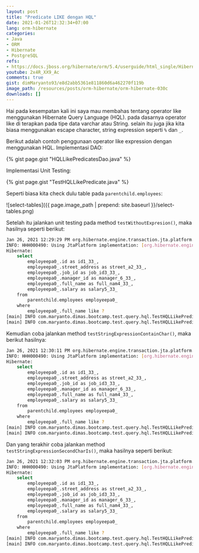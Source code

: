 ```yaml
---
layout: post
title: "Predicate LIKE dengan HQL"
date: 2021-01-26T12:32:34+07:00
lang: orm-hibernate
categories:
- Java
- ORM
- Hibernate
- PostgreSQL
refs: 
- https://docs.jboss.org/hibernate/orm/5.4/userguide/html_single/Hibernate_User_Guide.html#hql-like-predicate
youtube: 2x4R_XX9_Ac
comments: true
gist: dimMaryanto93/e8d2abb5361e811860d6a462270f119b
image_path: /resources/posts/orm-hibernate/orm-hibernate-030c
downloads: []
---
```


Hai pada kesempatan kali ini saya mau membahas tentang operator like menggunakan Hibernate Query Language (HQL). pada dasarnya operator like di terapkan pada tipe data varchar atau String. selain itu juga jika kita biasa menggunakan escape character, string expression seperti `%` dan `_`.

Berikut adalah contoh penggunaan operator like expression dengan menggunakan HQL. Implementasi DAO:

{% gist page.gist "HQLLikePredicatesDao.java" %}

Implementasi Unit Testing: 

{% gist page.gist "TestHQLLikePredicate.java" %}

Seperti biasa kita check dulu table pada `parentchild.employees`:

![select-tables]({{ page.image_path | prepend: site.baseurl }}/select-tables.png)

Setelah itu jalankan unit testing pada method `testWithoutExpresion()`, maka hasilnya seperti berikut:

```bash
Jan 26, 2021 12:29:29 PM org.hibernate.engine.transaction.jta.platform.internal.JtaPlatformInitiator initiateService
INFO: HHH000490: Using JtaPlatform implementation: [org.hibernate.engine.transaction.jta.platform.internal.NoJtaPlatform]
Hibernate: 
    select
        employeepa0_.id as id1_33_,
        employeepa0_.street_address as street_a2_33_,
        employeepa0_.job_id as job_id3_33_,
        employeepa0_.manager_id as manager_6_33_,
        employeepa0_.full_name as full_nam4_33_,
        employeepa0_.salary as salary5_33_ 
    from
        parentchild.employees employeepa0_ 
    where
        employeepa0_.full_name like ?
[main] INFO com.maryanto.dimas.bootcamp.test.query.hql.TestHQLLikePredicate - data: [EmployeeParentChildEntity(id=1515ba52-3c78-4baa-bb67-d3aa0c32b351, name=Dimas Maryanto, address=Cinunuk, salary=3500000.00, job=Principal Software Engineer)]
[main] INFO com.maryanto.dimas.bootcamp.test.query.hql.TestHQLLikePredicate - destroy hibernate session!
```

Kemudian coba jalankan method `testStringExpressionContainChar()`, maka berikut hasilnya:

```bash
Jan 26, 2021 12:30:11 PM org.hibernate.engine.transaction.jta.platform.internal.JtaPlatformInitiator initiateService
INFO: HHH000490: Using JtaPlatform implementation: [org.hibernate.engine.transaction.jta.platform.internal.NoJtaPlatform]
Hibernate: 
    select
        employeepa0_.id as id1_33_,
        employeepa0_.street_address as street_a2_33_,
        employeepa0_.job_id as job_id3_33_,
        employeepa0_.manager_id as manager_6_33_,
        employeepa0_.full_name as full_nam4_33_,
        employeepa0_.salary as salary5_33_ 
    from
        parentchild.employees employeepa0_ 
    where
        employeepa0_.full_name like ?
[main] INFO com.maryanto.dimas.bootcamp.test.query.hql.TestHQLLikePredicate - data: [Hari Sapto Adi, Dimas Maryanto, Muhamad Yusuf]
[main] INFO com.maryanto.dimas.bootcamp.test.query.hql.TestHQLLikePredicate - destroy hibernate session!
```

Dan yang terakhir coba jalankan method `testStringExpressionSecondCharIs()`, maka hasilnya seperti berikut:

```bash
Jan 26, 2021 12:32:03 PM org.hibernate.engine.transaction.jta.platform.internal.JtaPlatformInitiator initiateService
INFO: HHH000490: Using JtaPlatform implementation: [org.hibernate.engine.transaction.jta.platform.internal.NoJtaPlatform]
Hibernate: 
    select
        employeepa0_.id as id1_33_,
        employeepa0_.street_address as street_a2_33_,
        employeepa0_.job_id as job_id3_33_,
        employeepa0_.manager_id as manager_6_33_,
        employeepa0_.full_name as full_nam4_33_,
        employeepa0_.salary as salary5_33_ 
    from
        parentchild.employees employeepa0_ 
    where
        employeepa0_.full_name like ?
[main] INFO com.maryanto.dimas.bootcamp.test.query.hql.TestHQLLikePredicate - data: [Dimas Maryanto]
[main] INFO com.maryanto.dimas.bootcamp.test.query.hql.TestHQLLikePredicate - destroy hibernate session!
```